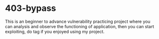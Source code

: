 # 403-bypass
This is an beginner to advance vulnerability practicing project where you can analysis and observe the functioning of application, then you can start exploiting, do tag if you enjoyed using my project.
